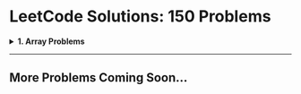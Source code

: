 # LeetCode Solutions: 150 Problems

<details>
  <summary><strong>1. Array Problems</strong></summary>

  ### 1.1 Merge Sorted Array  
  - **Problem:** [Merge Sorted Array](https://leetcode.com/problems/merge-sorted-array/?envType=study-plan-v2&envId=top-interview-150)  
  - **Solution:** [LeetCodeProblem1.java](https://github.com/RathorChanchal1/personalGitProjects/blob/main/LeetCodeProblem1.java)  

</details>

---

## More Problems Coming Soon...

